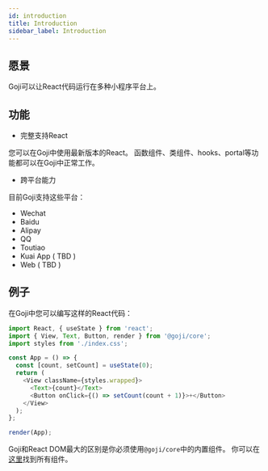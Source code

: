 ```yaml
---
id: introduction
title: Introduction
sidebar_label: Introduction
---
```


## 愿景

Goji可以让React代码运行在多种小程序平台上。

## 功能

- 完整支持React

您可以在Goji中使用最新版本的React。 函数组件、类组件、hooks、portal等功能都可以在Goji中正常工作。

- 跨平台能力

目前Goji支持这些平台：

- Wechat
- Baidu
- Alipay
- QQ
- Toutiao
- Kuai App ( TBD )
- Web ( TBD )

## 例子

在Goji中您可以编写这样的React代码：

```js
import React, { useState } from 'react';
import { View, Text, Button, render } from '@goji/core';
import styles from './index.css';

const App = () => {
  const [count, setCount] = useState(0);
  return (
    <View className={styles.wrapped}>
      <Text>{count}</Text>
      <Button onClick={() => setCount(count + 1)}>+</Button>
    </View>
  );
};

render(App);
```

Goji和React DOM最大的区别是你必须使用`@goji/core`中的内置组件。 你可以在[这里](https://developers.weixin.qq.com/miniprogram/dev/component/)找到所有组件。
